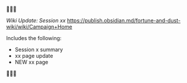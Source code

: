 🚨🚨🚨

*Wiki Update: Session xx*
https://publish.obsidian.md/fortune-and-dust-wiki/wiki/Campaign+Home

Includes the following: 
- Session x summary
- xx page update
- NEW xx page

🚨🚨🚨